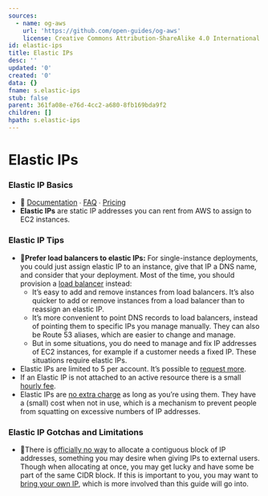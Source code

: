 ```yaml
---
sources:
  - name: og-aws
    url: 'https://github.com/open-guides/og-aws'
    license: Creative Commons Attribution-ShareAlike 4.0 International License
id: elastic-ips
title: Elastic IPs
desc: ''
updated: '0'
created: '0'
data: {}
fname: s.elastic-ips
stub: false
parent: 361fa08e-e76d-4cc2-a680-8fb169bda9f2
children: []
hpath: s.elastic-ips
---
```

# Elastic IPs

### Elastic IP Basics

- 📒 [Documentation](https://docs.aws.amazon.com/AWSEC2/latest/UserGuide/elastic-ip-addresses-eip.html) ∙ [FAQ](https://aws.amazon.com/ec2/faqs/#Elastic_IP) ∙ [Pricing](https://aws.amazon.com/ec2/pricing/on-demand/#Elastic_IP_Addresses)
- **Elastic IPs** are static IP addresses you can rent from AWS to assign to EC2 instances.

### Elastic IP Tips

- 🔹**Prefer load balancers to elastic IPs:** For single-instance deployments, you could just assign elastic IP to an instance, give that IP a DNS name, and consider that your deployment. Most of the time, you should provision a [load balancer](#load-balancers) instead:
  - It’s easy to add and remove instances from load balancers. It’s also quicker to add or remove instances from a load balancer than to reassign an elastic IP.
  - It’s more convenient to point DNS records to load balancers, instead of pointing them to specific IPs you manage manually. They can also be Route 53 aliases, which are easier to change and manage.
  - But in some situations, you do need to manage and fix IP addresses of EC2 instances, for example if a customer needs a fixed IP. These situations require elastic IPs.
- Elastic IPs are limited to 5 per account. It’s possible to [request more](https://console.aws.amazon.com/support/home#/case/create?issueType=service-limit-increase&limitType=service-code-elastic-ips-ec2-classic).
- If an Elastic IP is not attached to an active resource there is a small [hourly fee](https://aws.amazon.com/ec2/pricing/on-demand/#Elastic_IP_Addresses).
- Elastic IPs are [no extra charge](https://aws.amazon.com/ec2/pricing/on-demand/#Elastic_IP_Addresses) as long as you’re using them. They have a (small) cost when not in use, which is a mechanism to prevent people from squatting on excessive numbers of IP addresses.

### Elastic IP Gotchas and Limitations

- 🔸There is [officially no way](https://forums.aws.amazon.com/thread.jspa?threadID=171550) to allocate a contiguous block of IP addresses, something you may desire when giving IPs to external users. Though when allocating at once, you may get lucky and have some be part of the same CIDR block. If this is important to you, you may want to [bring your own IP](https://docs.aws.amazon.com/AWSEC2/latest/UserGuide/ec2-byoip.html), which is more involved than this guide will go into.

